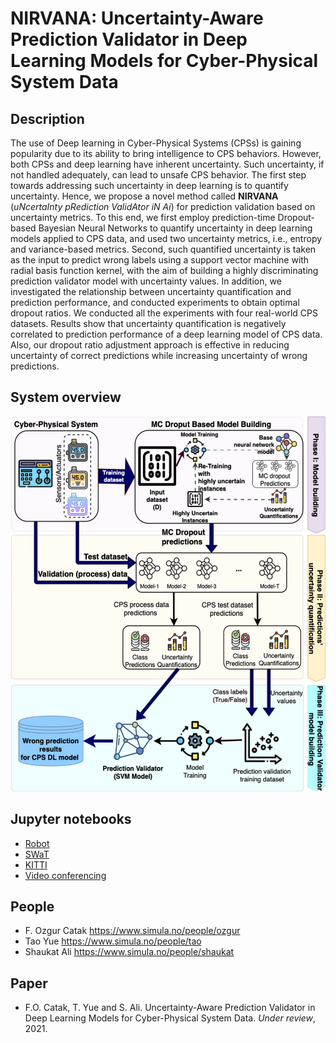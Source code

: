 # NIRVANA: Uncertainty-Aware Prediction Validator in Deep Learning Models for Cyber-Physical System Data

## Description
The use of Deep learning in Cyber-Physical Systems (CPSs) is gaining popularity due to its ability to bring intelligence to CPS behaviors. However, both CPSs and deep learning have inherent uncertainty. Such uncertainty, if not handled adequately, can lead to unsafe CPS behavior. The first step towards addressing such uncertainty in deep learning is to quantify uncertainty. Hence, we propose a novel method called **NIRVANA** (*uNcertaInty pRediction ValidAtor iN Ai*) for prediction validation based on uncertainty metrics. To this end, we first employ prediction-time Dropout-based Bayesian Neural Networks to quantify uncertainty in deep learning models applied to CPS data, and used two uncertainty metrics, i.e., entropy and variance-based metrics. Second, such quantified uncertainty is taken as the input to predict wrong labels using a support vector machine with radial basis function kernel, with the aim of building a highly discriminating prediction validator model with uncertainty values. In addition, we investigated the relationship between uncertainty quantification and prediction performance, and conducted experiments to obtain optimal dropout ratios. We conducted all the experiments with four real-world CPS datasets. Results show that uncertainty quantification is negatively correlated to prediction performance of a deep learning model of CPS data. Also, our dropout ratio adjustment approach is effective in reducing uncertainty of correct predictions while increasing uncertainty of wrong predictions.

## System overview
<img src="https://raw.githubusercontent.com/Simula-COMPLEX/nirvana/main/desc_imgs/system_overview.png" width="524" height="600">

## Jupyter notebooks
- [Robot](https://github.com/Simula-COMPLEX/nirvana/blob/main/robot-uncertainty-v2.ipynb)
- [SWaT](https://github.com/Simula-COMPLEX/nirvana/blob/main/swat-v2.ipynb)
- [KITTI](https://github.com/Simula-COMPLEX/nirvana/blob/main/KITTI-v2.ipynb)
- [Video conferencing](https://github.com/Simula-COMPLEX/nirvana/blob/main/Video%20conferencing-v2.ipynb)

## People
* F. Ozgur Catak https://www.simula.no/people/ozgur
* Tao Yue https://www.simula.no/people/tao
* Shaukat Ali https://www.simula.no/people/shaukat

## Paper
* F.O. Catak, T. Yue and S. Ali. Uncertainty-Aware Prediction Validator in Deep Learning Models for Cyber-Physical System Data. *Under review*, 2021.